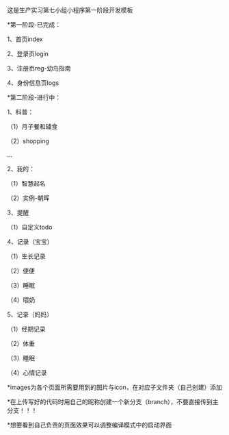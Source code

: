 这是生产实习第七小组小程序第一阶段开发模板

*第一阶段-已完成：

1、首页index

2、登录页login

3、注册页reg-幼鸟指南

4、身份信息页logs

*第二阶段-进行中：

1、科普：

（1）月子餐和辅食

（2）shopping

...

2、我的：

（1）智慧起名

（2）实例-朝晖

3、提醒

（1）自定义todo

4、记录（宝宝）

（1）生长记录

（2）便便

（3）睡眠

（4）喂奶

5、记录（妈妈）

（1）经期记录

（2）体重

（3）睡眠

（4）心情记录

*images为各个页面所需要用到的图片与icon，在对应子文件夹（自己创建）添加

*在上传写好的代码时用自己的昵称创建一个新分支（branch），不要直接传到主分支！！！

*想要看到自己负责的页面效果可以调整编译模式中的启动界面

